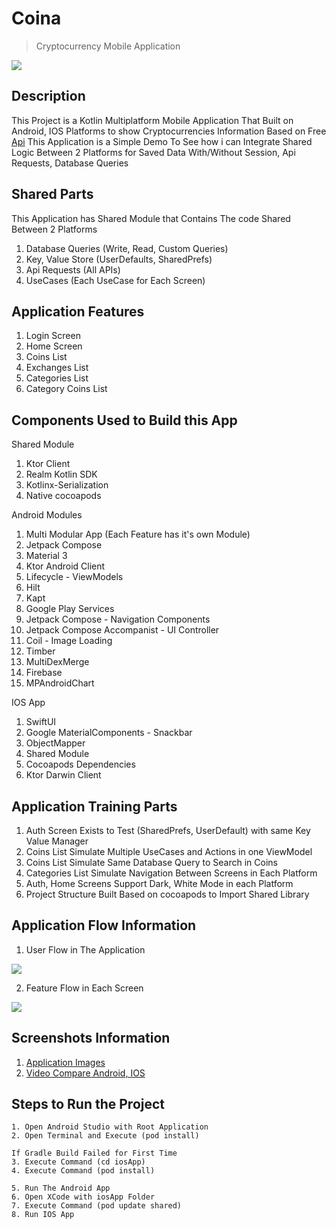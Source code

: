 # Coina

> Cryptocurrency Mobile Application

![](https://github.com/Yazan98/Coina/blob/main/resources/Screenshot%202022-12-30%20at%2010.32.59%20AM.png?raw=true)

## Description

This Project is a Kotlin Multiplatform Mobile Application That Built on Android, IOS Platforms to show Cryptocurrencies Information Based on Free [Api](https://www.coingecko.com/en/api/documentation)
This Application is a Simple Demo To See how i can Integrate Shared Logic Between 2 Platforms for Saved Data With/Without Session, Api Requests, Database Queries

## Shared Parts
This Application has Shared Module that Contains The code Shared Between 2 Platforms

1. Database Queries (Write, Read, Custom Queries)
2. Key, Value Store (UserDefaults, SharedPrefs)
3. Api Requests (All APIs)
4. UseCases (Each UseCase for Each Screen)

## Application Features
1. Login Screen
2. Home Screen
3. Coins List
4. Exchanges List
5. Categories List
6. Category Coins List

## Components Used to Build this App
Shared Module
1. Ktor Client
2. Realm Kotlin SDK
3. Kotlinx-Serialization
4. Native cocoapods

Android Modules
1. Multi Modular App (Each Feature has it's own Module)
2. Jetpack Compose
3. Material 3
4. Ktor Android Client
5. Lifecycle - ViewModels
6. Hilt
7. Kapt
8. Google Play Services
9. Jetpack Compose - Navigation Components
10. Jetpack Compose Accompanist - UI Controller
11. Coil - Image Loading
12. Timber
13. MultiDexMerge
14. Firebase
15. MPAndroidChart

IOS App
1. SwiftUI
2. Google MaterialComponents - Snackbar
3. ObjectMapper
4. Shared Module
5. Cocoapods Dependencies
6. Ktor Darwin Client

## Application Training Parts
1. Auth Screen Exists to Test (SharedPrefs, UserDefault) with same Key Value Manager
2. Coins List Simulate Multiple UseCases and Actions in one ViewModel
3. Coins List Simulate Same Database Query to Search in Coins
4. Categories List Simulate Navigation Between Screens in Each Platform
5. Auth, Home Screens Support Dark, White Mode in each Platform
6. Project Structure Built Based on cocoapods to Import Shared Library 

## Application Flow Information

1. User Flow in The Application

![](https://github.com/Yazan98/Coina/blob/main/resources/User%20Flow.jpg?raw=true)

2. Feature Flow in Each Screen

![](https://github.com/Yazan98/Coina/blob/main/resources/Feature%20Flow.jpg?raw=true)

## Screenshots Information

1. [Application Images](https://github.com/Yazan98/Coina/tree/main/resources)
2. [Video Compare Android, IOS](https://github.com/Yazan98/Coina/blob/main/resources/Compare%20Platforms.mp4)

## Steps to Run the Project
```
1. Open Android Studio with Root Application
2. Open Terminal and Execute (pod install)

If Gradle Build Failed for First Time
3. Execute Command (cd iosApp)
4. Execute Command (pod install)

5. Run The Android App
6. Open XCode with iosApp Folder
7. Execute Command (pod update shared)
8. Run IOS App
```


